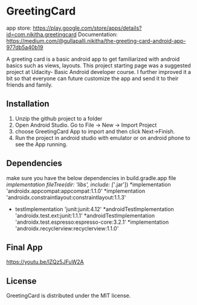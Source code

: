 # GreetingCard

app store: https://play.google.com/store/apps/details?id=com.nikitha.greetingcard
Documentation: https://medium.com/@gullapalli.nikitha/the-greeting-card-android-app-977db5a40b19

A greeting card is a basic android app to get familiarized with android basics such as views, layouts. This project starting page was a suggested project at Udacity- Basic Android developer course. I further improved it a bit so that everyone can future customize the app and send it to their friends and family.

## Installation
1. Unzip the github project to a folder
2. Open Android Studio. Go to File -> New -> Import Project
3. choose GreetingCard App to import and then click Next->Finish.
4. Run the project in android studio with emulator or on android phone to see the App running.
 
## Dependencies
make sure you have the below dependencies in build.gradle.app file
*implementation fileTree(dir: 'libs', include: ['*.jar'])
*implementation 'androidx.appcompat:appcompat:1.1.0'
*implementation 'androidx.constraintlayout:constraintlayout:1.1.3'
* testImplementation 'junit:junit:4.12'
*androidTestImplementation 'androidx.test.ext:junit:1.1.1'
*androidTestImplementation 'androidx.test.espresso:espresso-core:3.2.1'
*implementation 'androidx.recyclerview:recyclerview:1.1.0'

## Final App
https://youtu.be/lZQz5JFuW2A

## License
GreetingCard is distributed under the MIT license.
